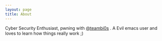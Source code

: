 ```yaml
---
layout: page
title: About
---
```


Cyber Security Enthusiast, pwning with [@teambi0s](https://twitter.com/teambi0s) . A Evil emacs user and loves to learn how things really work ;)
